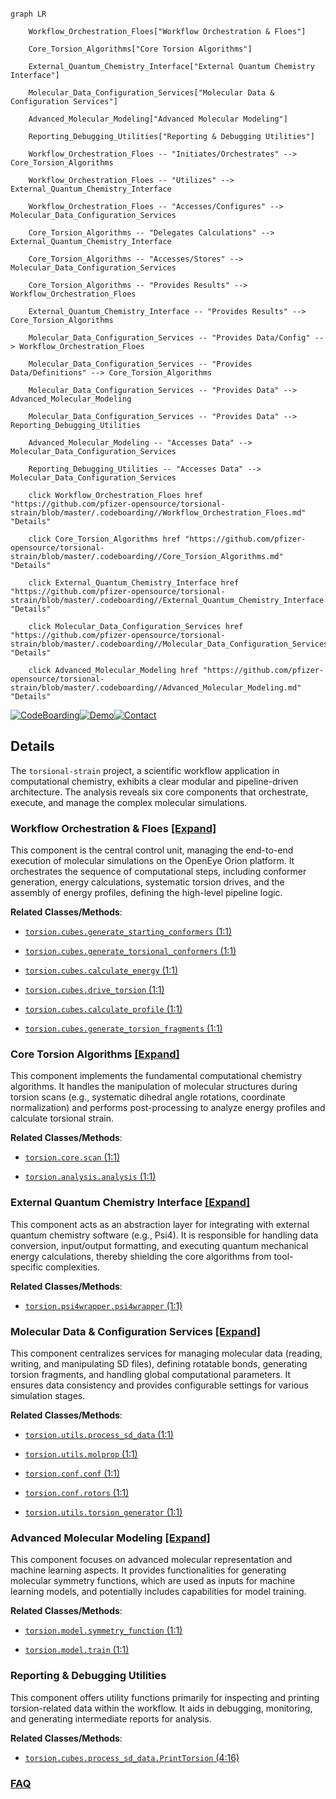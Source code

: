 ```mermaid

graph LR

    Workflow_Orchestration_Floes["Workflow Orchestration & Floes"]

    Core_Torsion_Algorithms["Core Torsion Algorithms"]

    External_Quantum_Chemistry_Interface["External Quantum Chemistry Interface"]

    Molecular_Data_Configuration_Services["Molecular Data & Configuration Services"]

    Advanced_Molecular_Modeling["Advanced Molecular Modeling"]

    Reporting_Debugging_Utilities["Reporting & Debugging Utilities"]

    Workflow_Orchestration_Floes -- "Initiates/Orchestrates" --> Core_Torsion_Algorithms

    Workflow_Orchestration_Floes -- "Utilizes" --> External_Quantum_Chemistry_Interface

    Workflow_Orchestration_Floes -- "Accesses/Configures" --> Molecular_Data_Configuration_Services

    Core_Torsion_Algorithms -- "Delegates Calculations" --> External_Quantum_Chemistry_Interface

    Core_Torsion_Algorithms -- "Accesses/Stores" --> Molecular_Data_Configuration_Services

    Core_Torsion_Algorithms -- "Provides Results" --> Workflow_Orchestration_Floes

    External_Quantum_Chemistry_Interface -- "Provides Results" --> Core_Torsion_Algorithms

    Molecular_Data_Configuration_Services -- "Provides Data/Config" --> Workflow_Orchestration_Floes

    Molecular_Data_Configuration_Services -- "Provides Data/Definitions" --> Core_Torsion_Algorithms

    Molecular_Data_Configuration_Services -- "Provides Data" --> Advanced_Molecular_Modeling

    Molecular_Data_Configuration_Services -- "Provides Data" --> Reporting_Debugging_Utilities

    Advanced_Molecular_Modeling -- "Accesses Data" --> Molecular_Data_Configuration_Services

    Reporting_Debugging_Utilities -- "Accesses Data" --> Molecular_Data_Configuration_Services

    click Workflow_Orchestration_Floes href "https://github.com/pfizer-opensource/torsional-strain/blob/master/.codeboarding//Workflow_Orchestration_Floes.md" "Details"

    click Core_Torsion_Algorithms href "https://github.com/pfizer-opensource/torsional-strain/blob/master/.codeboarding//Core_Torsion_Algorithms.md" "Details"

    click External_Quantum_Chemistry_Interface href "https://github.com/pfizer-opensource/torsional-strain/blob/master/.codeboarding//External_Quantum_Chemistry_Interface.md" "Details"

    click Molecular_Data_Configuration_Services href "https://github.com/pfizer-opensource/torsional-strain/blob/master/.codeboarding//Molecular_Data_Configuration_Services.md" "Details"

    click Advanced_Molecular_Modeling href "https://github.com/pfizer-opensource/torsional-strain/blob/master/.codeboarding//Advanced_Molecular_Modeling.md" "Details"

```



[![CodeBoarding](https://img.shields.io/badge/Generated%20by-CodeBoarding-9cf?style=flat-square)](https://github.com/CodeBoarding/GeneratedOnBoardings)[![Demo](https://img.shields.io/badge/Try%20our-Demo-blue?style=flat-square)](https://www.codeboarding.org/demo)[![Contact](https://img.shields.io/badge/Contact%20us%20-%20contact@codeboarding.org-lightgrey?style=flat-square)](mailto:contact@codeboarding.org)



## Details



The `torsional-strain` project, a scientific workflow application in computational chemistry, exhibits a clear modular and pipeline-driven architecture. The analysis reveals six core components that orchestrate, execute, and manage the complex molecular simulations.



### Workflow Orchestration & Floes [[Expand]](./Workflow_Orchestration_Floes.md)

This component is the central control unit, managing the end-to-end execution of molecular simulations on the OpenEye Orion platform. It orchestrates the sequence of computational steps, including conformer generation, energy calculations, systematic torsion drives, and the assembly of energy profiles, defining the high-level pipeline logic.





**Related Classes/Methods**:



- <a href="https://github.com/pfizer-opensource/torsional-strain/blob/master/torsion/cubes/generate_starting_conformers.py#L1-L1" target="_blank" rel="noopener noreferrer">`torsion.cubes.generate_starting_conformers` (1:1)</a>

- <a href="https://github.com/pfizer-opensource/torsional-strain/blob/master/src/torsion/cubes/generate_torsional_conformers.py#L1-L1" target="_blank" rel="noopener noreferrer">`torsion.cubes.generate_torsional_conformers` (1:1)</a>

- <a href="https://github.com/pfizer-opensource/torsional-strain/blob/master/torsion/cubes/calculate_energy.py#L1-L1" target="_blank" rel="noopener noreferrer">`torsion.cubes.calculate_energy` (1:1)</a>

- <a href="https://github.com/pfizer-opensource/torsional-strain/blob/master/torsion/cubes/drive_torsion.py#L1-L1" target="_blank" rel="noopener noreferrer">`torsion.cubes.drive_torsion` (1:1)</a>

- <a href="https://github.com/pfizer-opensource/torsional-strain/blob/master/torsion/cubes/calculate_profile.py#L1-L1" target="_blank" rel="noopener noreferrer">`torsion.cubes.calculate_profile` (1:1)</a>

- <a href="https://github.com/pfizer-opensource/torsional-strain/blob/master/torsion/cubes/generate_torsion_fragments.py#L1-L1" target="_blank" rel="noopener noreferrer">`torsion.cubes.generate_torsion_fragments` (1:1)</a>





### Core Torsion Algorithms [[Expand]](./Core_Torsion_Algorithms.md)

This component implements the fundamental computational chemistry algorithms. It handles the manipulation of molecular structures during torsion scans (e.g., systematic dihedral angle rotations, coordinate normalization) and performs post-processing to analyze energy profiles and calculate torsional strain.





**Related Classes/Methods**:



- <a href="https://github.com/pfizer-opensource/torsional-strain/blob/master/torsion/core/scan.py#L1-L1" target="_blank" rel="noopener noreferrer">`torsion.core.scan` (1:1)</a>

- <a href="https://github.com/pfizer-opensource/torsional-strain/blob/master/torsion/analysis/analysis.py#L1-L1" target="_blank" rel="noopener noreferrer">`torsion.analysis.analysis` (1:1)</a>





### External Quantum Chemistry Interface [[Expand]](./External_Quantum_Chemistry_Interface.md)

This component acts as an abstraction layer for integrating with external quantum chemistry software (e.g., Psi4). It is responsible for handling data conversion, input/output formatting, and executing quantum mechanical energy calculations, thereby shielding the core algorithms from tool-specific complexities.





**Related Classes/Methods**:



- <a href="https://github.com/pfizer-opensource/torsional-strain/blob/master/torsion/psi4wrapper/psi4wrapper.py#L1-L1" target="_blank" rel="noopener noreferrer">`torsion.psi4wrapper.psi4wrapper` (1:1)</a>





### Molecular Data & Configuration Services [[Expand]](./Molecular_Data_Configuration_Services.md)

This component centralizes services for managing molecular data (reading, writing, and manipulating SD files), defining rotatable bonds, generating torsion fragments, and handling global computational parameters. It ensures data consistency and provides configurable settings for various simulation stages.





**Related Classes/Methods**:



- <a href="https://github.com/pfizer-opensource/torsional-strain/blob/master/torsion/utils/process_sd_data.py#L1-L1" target="_blank" rel="noopener noreferrer">`torsion.utils.process_sd_data` (1:1)</a>

- <a href="https://github.com/pfizer-opensource/torsional-strain/blob/master/torsion/utils/molprop.py#L1-L1" target="_blank" rel="noopener noreferrer">`torsion.utils.molprop` (1:1)</a>

- <a href="https://github.com/pfizer-opensource/torsional-strain/blob/master/src/torsion/conf/conf.py#L1-L1" target="_blank" rel="noopener noreferrer">`torsion.conf.conf` (1:1)</a>

- <a href="https://github.com/pfizer-opensource/torsional-strain/blob/master/torsion/conf/rotors.py#L1-L1" target="_blank" rel="noopener noreferrer">`torsion.conf.rotors` (1:1)</a>

- <a href="https://github.com/pfizer-opensource/torsional-strain/blob/master/torsion/utils/torsion_generator.py#L1-L1" target="_blank" rel="noopener noreferrer">`torsion.utils.torsion_generator` (1:1)</a>





### Advanced Molecular Modeling [[Expand]](./Advanced_Molecular_Modeling.md)

This component focuses on advanced molecular representation and machine learning aspects. It provides functionalities for generating molecular symmetry functions, which are used as inputs for machine learning models, and potentially includes capabilities for model training.





**Related Classes/Methods**:



- <a href="https://github.com/pfizer-opensource/torsional-strain/blob/master/torsion/model/symmetry_function.py#L1-L1" target="_blank" rel="noopener noreferrer">`torsion.model.symmetry_function` (1:1)</a>

- <a href="https://github.com/pfizer-opensource/torsional-strain/blob/master/torsion/model/train.py#L1-L1" target="_blank" rel="noopener noreferrer">`torsion.model.train` (1:1)</a>





### Reporting & Debugging Utilities

This component offers utility functions primarily for inspecting and printing torsion-related data within the workflow. It aids in debugging, monitoring, and generating intermediate reports for analysis.





**Related Classes/Methods**:



- <a href="https://github.com/pfizer-opensource/torsional-strain/blob/master/torsion/cubes/process_sd_data.py#L4-L16" target="_blank" rel="noopener noreferrer">`torsion.cubes.process_sd_data.PrintTorsion` (4:16)</a>









### [FAQ](https://github.com/CodeBoarding/GeneratedOnBoardings/tree/main?tab=readme-ov-file#faq)